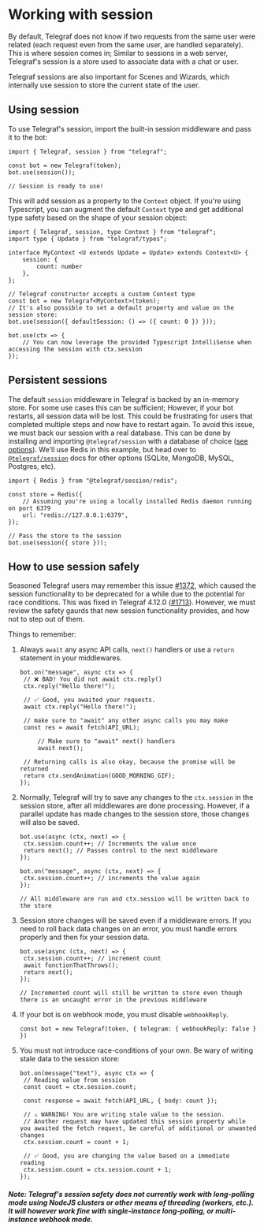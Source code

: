 # Working with session

By default, Telegraf does not know if two requests from the same user were related (each request even from the same user, are handled separately). This is where session comes in; Similar to sessions in a web server, Telegraf's session is a store used to associate data with a chat or user.

Telegraf sessions are also important for Scenes and Wizards, which internally use session to store the current state of the user.

## Using session

To use Telegraf's session, import the built-in session middleware and pass it to the bot:

```TS (Node)
import { Telegraf, session } from "telegraf";

const bot = new Telegraf(token);
bot.use(session());

// Session is ready to use!
```

This will add session as a property to the `Context` object. If you're using Typescript, you can augment the default `Context` type and get additional type safety based on the shape of your session object: 

```TS (Node)
import { Telegraf, session, type Context } from "telegraf";
import type { Update } from "telegraf/types";

interface MyContext <U extends Update = Update> extends Context<U> {
	session: {
		count: number
	},
};

// Telegraf constructor accepts a custom Context type
const bot = new Telegraf<MyContext>(token);
// It's also possible to set a default property and value on the session store:
bot.use(session({ defaultSession: () => ({ count: 0 }) }));

bot.use(ctx => {
	// You can now leverage the provided Typescript IntelliSense when accessing the session with ctx.session
});
```

## Persistent sessions

The default `session` middleware in Telegraf is backed by an in-memory store. For some use cases this can be sufficient; However, if your bot restarts, all session data will be lost. This could be frustrating for users that completed multiple steps and now have to restart again. To avoid this issue, we must back our session with a real database. This can be done by installing and importing `@telegraf/session` with a database of choice ([see options](https://github.com/telegraf/session#readme)). We'll use Redis in this example, but head over to [`@telegraf/session`](https://github.com/telegraf/session#readme) docs for other options (SQLite, MongoDB, MySQL, Postgres, etc).

```TS
import { Redis } from "@telegraf/session/redis";

const store = Redis({
	// Assuming you're using a locally installed Redis daemon running on port 6379
	url: "redis://127.0.0.1:6379",
});

// Pass the store to the session
bot.use(session({ store }));
```

## How to use session safely

Seasoned Telegraf users may remember this issue [#1372](https://github.com/telegraf/telegraf/issues/1372), which caused the session functionality to be deprecated for a while due to the potential for race conditions. This was fixed in Telegraf 4.12.0 ([#1713](https://github.com/telegraf/telegraf/pull/1713)). However, we must review the safety gaurds that new session functionality provides, and how not to step out of them.

Things to remember:

1. Always `await` any async API calls, `next()` handlers or use a `return` statement in your middlewares.

   ```TS (Node)
   bot.on("message", async ctx => {
   	// ❌ BAD! You did not await ctx.reply()
   	ctx.reply("Hello there!");

   	// ✅ Good, you awaited your requests.
   	await ctx.reply("Hello there!");

   	// make sure to "await" any other async calls you may make
   	const res = await fetch(API_URL);

		// Make sure to "await" next() handlers
		await next();

   	// Returning calls is also okay, because the promise will be returned
   	return ctx.sendAnimation(GOOD_MORNING_GIF);
   });
   ```

2. Normally, Telegraf will try to save any changes to the `ctx.session` in the session store, after all middlewares are done processing. However, if a parallel update has made changes to the session store, those changes will also be saved.

   ```TS (Node)
   bot.use(async (ctx, next) => {
   	ctx.session.count++; // Increments the value once
   	return next(); // Passes control to the next middleware
   });

   bot.on("message", async (ctx, next) => {
   	ctx.session.count++; // increments the value again
   });

   // All middleware are run and ctx.session will be written back to the store
   ```

3. Session store changes will be saved even if a middleware errors. If you need to roll back data changes on an error, you must handle errors properly and then fix your session data.

   ```TS (Node)
   bot.use(async (ctx, next) => {
   	ctx.session.count++; // increment count
   	await functionThatThrows();
   	return next();
   });

   // Incremented count will still be written to store even though there is an uncaught error in the previous middleware

   ```

4. If your bot is on webhook mode, you must disable `webhookReply`.

   ```TS (Node)
   const bot = new Telegraf(token, { telegram: { webhookReply: false } })
   ```

5. You must not introduce race-conditions of your own. Be wary of writing stale data to the session store:

   ```TS (Node)
   bot.on(message("text"), async ctx => {
   	// Reading value from session
   	const count = ctx.session.count;

   	const response = await fetch(API_URL, { body: count });

   	// ⚠️ WARNING! You are writing stale value to the session.
   	// Another request may have updated this session property while you awaited the fetch request, be careful of additional or unwanted changes
   	ctx.session.count = count + 1;

   	// ✅ Good, you are changing the value based on a immediate reading
   	ctx.session.count = ctx.session.count + 1;
   });
   ```

##### Note: Telegraf's session safety does not currently work with long-polling mode using NodeJS clusters or other means of threading (workers, etc.). It will however work fine with single-instance long-polling, or multi-instance webhook mode.

